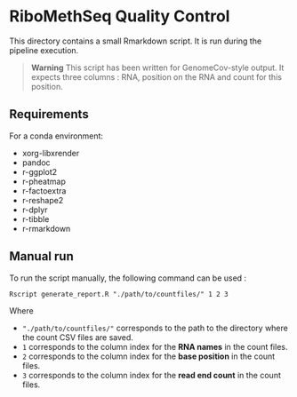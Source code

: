 # RiboMethSeq Quality Control

This directory contains a small Rmarkdown script. It is run during the pipeline execution.

> **Warning**
> This script has been written for GenomeCov-style output. It expects three columns : RNA, position on the RNA and count for this position.

## Requirements

For a conda environment:
  - xorg-libxrender
  - pandoc
  - r-ggplot2
  - r-pheatmap
  - r-factoextra
  - r-reshape2
  - r-dplyr
  - r-tibble
  - r-rmarkdown
 

## Manual run

To run the script manually, the following command can be used :

`Rscript generate_report.R "./path/to/countfiles/" 1 2 3`

Where
* `"./path/to/countfiles/"` corresponds to the path to the directory where the count CSV files are saved.
* `1` corresponds to the column index for the **RNA names** in the count files.
* `2` corresponds to the column index for the **base position** in the count files.
* `3` corresponds to the column index for the **read end count** in the count files.